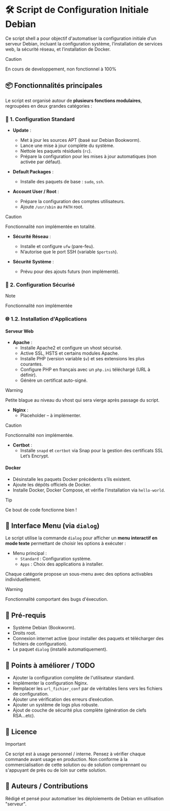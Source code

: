 # 🛠️ Script de Configuration Initiale Debian

Ce script shell a pour objectif d'automatiser la configuration initiale d’un serveur Debian, incluant la configuration système, l’installation de services web, la sécurité réseau, et l’installation de Docker.

>[!CAUTION]
>En cours de developpement, non fonctionnel à 100%


## 📦 Fonctionnalités principales

Le script est organisé autour de **plusieurs fonctions modulaires**, regroupées en deux grandes catégories :

### 🔧 1. Configuration Standard

- **Update** :
  - Met à jour les sources APT (basé sur Debian Bookworm).
  - Lance une mise à jour complète du système.
  - Nettoie les paquets résiduels (`rc`).
  - Prépare la configuration pour les mises à jour automatiques (non activée par défaut).

- **Default Packages** :
  - Installe des paquets de base : `sudo`, `ssh`.

- **Account User / Root** :
  - Prépare la configuration des comptes utilisateurs.
  - Ajoute `/usr/sbin` au `PATH` root.
>[!CAUTION]
>Fonctionnalité non implémentée en totalité.

- **Sécurité Réseau** :
  - Installe et configure `ufw` (pare-feu).
  - N’autorise que le port SSH (variable `$portssh`).

- **Sécurité Système** :
  - Prévu pour des ajouts futurs (non implémenté).

### 🔧 2. Configuration Sécurisé

>[!NOTE]
>Fonctionnalité non implémentée


### 🌐 1.2. Installation d'Applications

#### Serveur Web
- **Apache** :
  - Installe Apache2 et configure un vhost sécurisé.
  - Active SSL, HSTS et certains modules Apache.
  - Installe PHP (version variable `$v`) et ses extensions les plus courantes.
  - Configure PHP en français avec un `php.ini` téléchargé (URL à définir).
  - Génère un certificat auto-signé.
>[!WARNING]
>Petite blague au niveau du vhost qui sera vierge après passage du script.

- **Nginx** :
  - Placeholder – à implémenter.
>[!CAUTION]
>Fonctionnalité non implémentée.

- **Certbot** :
  - Installe `snapd` et `certbot` via Snap pour la gestion des certificats SSL Let’s Encrypt.

#### Docker
- Désinstalle les paquets Docker précédents s’ils existent.
- Ajoute les dépôts officiels de Docker.
- Installe Docker, Docker Compose, et vérifie l'installation via `hello-world`.
>[!TIP]
>Ce bout de code fonctionne bien !



## 🧭 Interface Menu (via `dialog`)

Le script utilise la commande `dialog` pour afficher un **menu interactif en mode texte** permettant de choisir les options à exécuter :

- Menu principal :
  - `Standard` : Configuration système.
  - `Apps` : Choix des applications à installer.

Chaque catégorie propose un sous-menu avec des options activables individuellement.

>[!WARNING]
>Fonctionnalité comportant des bugs d'éxecution.



## 📌 Pré-requis

- Système Debian (Bookworm).
- Droits root.
- Connexion internet active (pour installer des paquets et télécharger des fichiers de configuration).
- Le paquet `dialog` (installé automatiquement).



## 🚧 Points à améliorer / TODO

- Ajouter la configuration complète de l'utilisateur standard.
- Implémenter la configuration Nginx.
- Remplacer les `url_fichier_conf` par de véritables liens vers les fichiers de configuration.
- Ajouter une vérification des erreurs d’exécution.
- Ajouter un système de logs plus robuste.
- Ajout de couche de sécurité plus complète (génération de clefs RSA...etc).


## 📄 Licence
>[!IMPORTANT]
>Ce script est à usage personnel / interne. Pensez à vérifier chaque commande avant usage en production.
>Non conforme à la commercialisation de cette solution ou de solution comprennant ou s'appuyant de près ou de loin sur cette solution.


## 🧠 Auteurs / Contributions

Rédigé et pensé pour automatiser les déploiements de Debian en utilisation "serveur".
